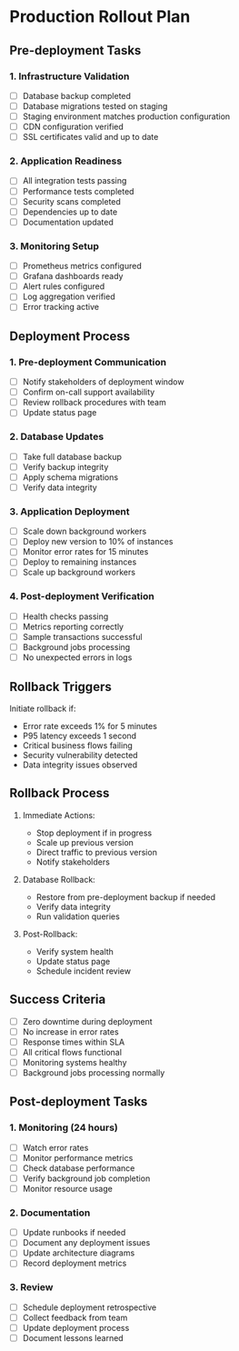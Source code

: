 # Production Rollout Plan

## Pre-deployment Tasks

### 1. Infrastructure Validation
- [ ] Database backup completed
- [ ] Database migrations tested on staging
- [ ] Staging environment matches production configuration
- [ ] CDN configuration verified
- [ ] SSL certificates valid and up to date

### 2. Application Readiness
- [ ] All integration tests passing
- [ ] Performance tests completed
- [ ] Security scans completed
- [ ] Dependencies up to date
- [ ] Documentation updated

### 3. Monitoring Setup
- [ ] Prometheus metrics configured
- [ ] Grafana dashboards ready
- [ ] Alert rules configured
- [ ] Log aggregation verified
- [ ] Error tracking active

## Deployment Process

### 1. Pre-deployment Communication
- [ ] Notify stakeholders of deployment window
- [ ] Confirm on-call support availability
- [ ] Review rollback procedures with team
- [ ] Update status page

### 2. Database Updates
- [ ] Take full database backup
- [ ] Verify backup integrity
- [ ] Apply schema migrations
- [ ] Verify data integrity

### 3. Application Deployment
- [ ] Scale down background workers
- [ ] Deploy new version to 10% of instances
- [ ] Monitor error rates for 15 minutes
- [ ] Deploy to remaining instances
- [ ] Scale up background workers

### 4. Post-deployment Verification
- [ ] Health checks passing
- [ ] Metrics reporting correctly
- [ ] Sample transactions successful
- [ ] Background jobs processing
- [ ] No unexpected errors in logs

## Rollback Triggers

Initiate rollback if:
- Error rate exceeds 1% for 5 minutes
- P95 latency exceeds 1 second
- Critical business flows failing
- Security vulnerability detected
- Data integrity issues observed

## Rollback Process

1. Immediate Actions:
   - Stop deployment if in progress
   - Scale up previous version
   - Direct traffic to previous version
   - Notify stakeholders

2. Database Rollback:
   - Restore from pre-deployment backup if needed
   - Verify data integrity
   - Run validation queries

3. Post-Rollback:
   - Verify system health
   - Update status page
   - Schedule incident review

## Success Criteria

- [ ] Zero downtime during deployment
- [ ] No increase in error rates
- [ ] Response times within SLA
- [ ] All critical flows functional
- [ ] Monitoring systems healthy
- [ ] Background jobs processing normally

## Post-deployment Tasks

### 1. Monitoring (24 hours)
- [ ] Watch error rates
- [ ] Monitor performance metrics
- [ ] Check database performance
- [ ] Verify background job completion
- [ ] Monitor resource usage

### 2. Documentation
- [ ] Update runbooks if needed
- [ ] Document any deployment issues
- [ ] Update architecture diagrams
- [ ] Record deployment metrics

### 3. Review
- [ ] Schedule deployment retrospective
- [ ] Collect feedback from team
- [ ] Update deployment process
- [ ] Document lessons learned